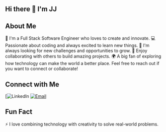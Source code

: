 ## Hi there 👋 I'm JJ

<!--
**XJ76/XJ76** is a ✨ _special_ ✨ repository because its `README.md` (this file) appears on your GitHub profile.

Here are some ideas to get you started:

- 🔭 I’m currently working on ...
- 🌱 I’m currently learning ...
- 👯 I’m looking to collaborate on ...
- 🤔 I’m looking for help with ...
- 💬 Ask me about ...
- 📫 How to reach me: ...
- 😄 Pronouns: ...
- ⚡ Fun fact: ...
-->
## About Me

🚀 I'm a Full Stack Software Engineer who loves to create and innovate.
💻 Passionate about coding and always excited to learn new things.
🌱 I'm always looking for new challenges and opportunities to grow.
🎯 Enjoy collaborating with others to build amazing projects.
🌍 A big fan of exploring how technology can make the world a better place.
Feel free to reach out if you want to connect or collaborate!


## Connect with Me
[![LinkedIn](https://zw.linkedin.com/in/joshua-j-smith-5338041b8)
[![Email](https://img.shields.io/badge/Email-Contact-blue?style=flat&logo=gmail)](mailto:joshjsmithjr@outlook.com)

## Fun Fact
⚡ I love combining technology with creativity to solve real-world problems.
